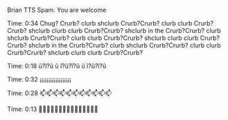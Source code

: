 Brian TTS Spam. You are welcome

Time: 0:34
Chug? Crurb? clurb shclurb Crurb?Crurb? clurb clurb Crurb?Crurb? shclurb clurb clurb Crurb?Crurb? shclurb in the Crurb?Crurb? clurb shclurb Crurb?Crurb? clurb clurb Crurb?Crurb? shclurb clurb clurb Crurb?Crurb? shclurb in the Crurb?Crurb? clurb shclurb Crurb?Crurb? clurb clurb Crurb?Crurb? shclurb clurb clurb Crurb?Crurb?

Time: 0:18
û?î?û û î?û?î?û û î?û?î?û

Time: 0:32
¡¡¡¡¡¡¡¡¡¡¡¡¡¡¡¡¡¡

Time: 0:28
📫📫📫📫📫📫📫📫📫📫📫

Time: 0:13
🍔🍔🍔🍔🍔🍔🍔🍔🍔🍔🍔🍔🍔🍔🍔

